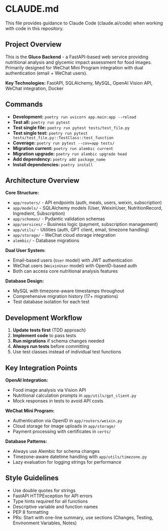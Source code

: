 # CLAUDE.md

This file provides guidance to Claude Code (claude.ai/code) when working with code in this repository.

## Project Overview
This is the **Gluco Backend** - a FastAPI-based web service providing nutritional analysis and glycemic impact assessment for food images. Primarily designed for WeChat Mini Program integration with dual authentication (email + WeChat users).

**Key Technologies:** FastAPI, SQLAlchemy, MySQL, OpenAI Vision API, WeChat integration, Docker

## Commands
- **Development:** `poetry run uvicorn app.main:app --reload`
- **Test all:** `poetry run pytest`
- **Test single file:** `poetry run pytest tests/test_file.py`
- **Test single test:** `poetry run pytest tests/test_file.py::TestClass::test_function`
- **Coverage:** `poetry run pytest --cov=app tests/`
- **Migration current:** `poetry run alembic current`
- **Migration upgrade:** `poetry run alembic upgrade head`
- **Add dependency:** `poetry add package_name`
- **Install dependencies:** `poetry install`

## Architecture Overview

**Core Structure:**
- `app/routers/` - API endpoints (auth, meals, users, weixin, subscription)
- `app/models/` - SQLAlchemy models (User, WeixinUser, NutritionRecord, Ingredient, Subscription)
- `app/schemas/` - Pydantic validation schemas
- `app/services/` - Business logic (payment, subscription management)
- `app/utils/` - Utilities (auth, GPT client, email, timezone handling)
- `app/storage/` - WeChat cloud storage integration
- `alembic/` - Database migrations

**Dual User System:**
- Email-based users (`User` model) with JWT authentication
- WeChat users (`WeixinUser` model) with OpenID-based auth
- Both can access core nutritional analysis features

**Database Design:**
- MySQL with timezone-aware timestamps throughout
- Comprehensive migration history (17+ migrations)
- Test database isolation for each test

## Development Workflow
1. **Update tests first** (TDD approach)
2. **Implement code** to pass tests
3. **Run migrations** if schema changes needed
4. **Always run tests** before committing
5. Use test classes instead of individual test functions

## Key Integration Points

**OpenAI Integration:**
- Food image analysis via Vision API
- Nutritional calculation prompts in `app/utils/gpt_client.py`
- Mock responses in tests to avoid API costs

**WeChat Mini Program:**
- Authentication via OpenID in `app/routers/weixin.py`
- Cloud storage for image uploads in `app/storage/`
- Payment processing with certificates in `certs/`

**Database Patterns:**
- Always use Alembic for schema changes
- Timezone-aware datetime handling with `app/utils/timezone.py`
- Lazy evaluation for logging strings for performance

## Style Guidelines
- Use double quotes for strings
- FastAPI HTTPException for API errors
- Type hints required for all functions
- Descriptive variable and function names
- PEP 8 formatting
- PRs: Start with one-line summary, use sections (Changes, Testing, Environment Variables, Notes)